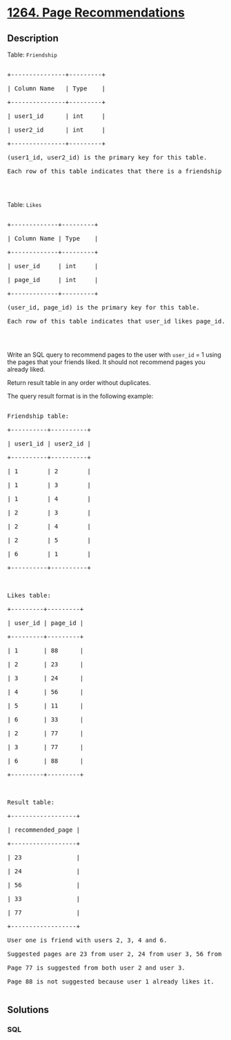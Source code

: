 # [1264. Page Recommendations](https://leetcode.com/problems/page-recommendations)



## Description

<p>Table: <code>Friendship</code></p>



<pre>

+---------------+---------+

| Column Name   | Type    |

+---------------+---------+

| user1_id      | int     |

| user2_id      | int     |

+---------------+---------+

(user1_id, user2_id) is the primary key for this table.

Each row of this table indicates that there is a friendship relation between user1_id and user2_id.

</pre>



<p>&nbsp;</p>



<p>Table: <code>Likes</code></p>



<pre>

+-------------+---------+

| Column Name | Type    |

+-------------+---------+

| user_id     | int     |

| page_id     | int     |

+-------------+---------+

(user_id, page_id) is the primary key for this table.

Each row of this table indicates that user_id likes page_id.

</pre>



<p>&nbsp;</p>



<p>Write an SQL query to recommend pages to the user with <code>user_id</code> = 1 using the pages that your friends liked.&nbsp;It should not recommend pages you already liked.</p>



<p>Return result table in any order without duplicates.</p>



<p>The query result format is in the following example:</p>



<pre>

Friendship table:

+----------+----------+

| user1_id | user2_id |

+----------+----------+

| 1        | 2        |

| 1        | 3        |

| 1        | 4        |

| 2        | 3        |

| 2        | 4        |

| 2        | 5        |

| 6        | 1        |

+----------+----------+

 

Likes table:

+---------+---------+

| user_id | page_id |

+---------+---------+

| 1       | 88      |

| 2       | 23      |

| 3       | 24      |

| 4       | 56      |

| 5       | 11      |

| 6       | 33      |

| 2       | 77      |

| 3       | 77      |

| 6       | 88      |

+---------+---------+



Result table:

+------------------+

| recommended_page |

+------------------+

| 23               |

| 24               |

| 56               |

| 33               |

| 77               |

+------------------+

User one is friend with users 2, 3, 4 and 6.

Suggested pages are 23 from user 2, 24 from user 3, 56 from user 3 and 33 from user 6.

Page 77 is suggested from both user 2 and user 3.

Page 88 is not suggested because user 1 already likes it.

</pre>

## Solutions

<!-- tabs:start -->

### **SQL**

```sql

```

<!-- tabs:end -->